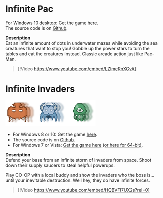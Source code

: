 # Infinite Pac
For Windows 10 desktop: Get the game [here](https://www.microsoft.com/store/apps/9NBLGGH4VBPC).  
The source code is on [Github](https://github.com/spadapet/infinite-pac-shared).

**Description**  
Eat an infinite amount of dots in underwater mazes while avoiding 
the sea creatures that want to stop you! Gobble up the power stars 
to turn the tables and eat the creatures instead. Classic arcade 
action just like Pac-Man.

> [!Video https://www.youtube.com/embed/LZImeRnXGvA]

# Infinite Invaders
![alt text](images/invader-logo.png)
- For Windows 8 or 10: Get the game [here](http://apps.microsoft.com/windows/app/11e146cb-810b-49ff-bd2b-72a7c9a52a79).
- The source code is on [Github](https://github.com/spadapet/infinite-invaders-shared).
- For Windows 7 or Vista: [Get the game here](/Download/Invader) [(or here for 64-bit)](/Download/Invader64).

**Description**  
Defend your base from an infinite storm of invaders from space. Shoot 
down their supply saucers to steal helpful powerups.

Play CO-OP with a local buddy and show the invaders who the boss 
is... until your inevitable destruction. Well hey, they do have 
infinite forces.

> [!Video https://www.youtube.com/embed/HQBVFI7UX2s?rel=0]
